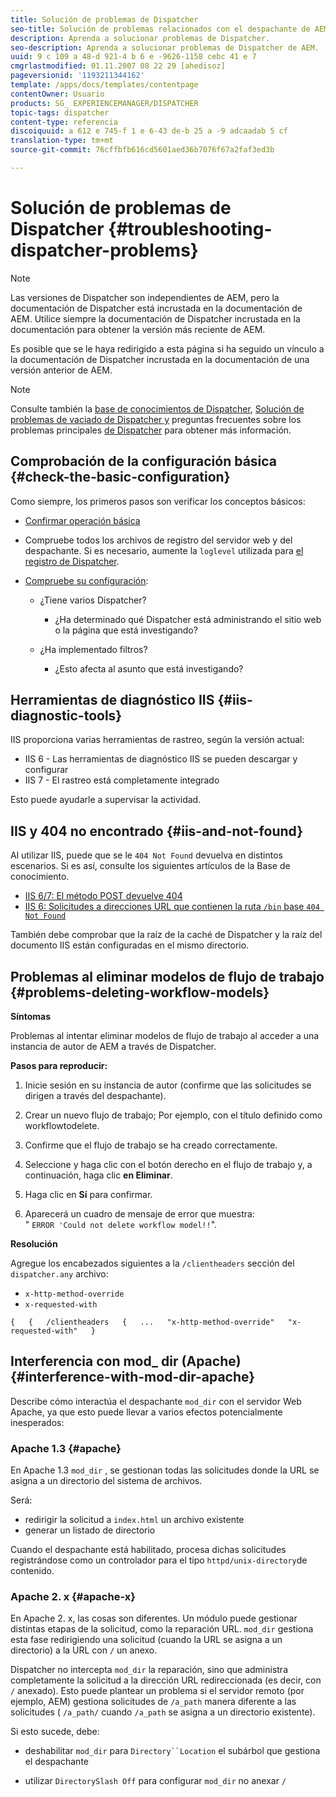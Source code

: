 ```yaml
---
title: Solución de problemas de Dispatcher
seo-title: Solución de problemas relacionados con el despachante de AEM
description: Aprenda a solucionar problemas de Dispatcher.
seo-description: Aprenda a solucionar problemas de Dispatcher de AEM.
uuid: 9 c 109 a 48-d 921-4 b 6 e -9626-1158 cebc 41 e 7
cmgrlastmodified: 01.11.2007 08 22 29 [ahedisoz]
pageversionid: '1193211344162'
template: /apps/docs/templates/contentpage
contentOwner: Usuario
products: SG_ EXPERIENCEMANAGER/DISPATCHER
topic-tags: dispatcher
content-type: referencia
discoiquuid: a 612 e 745-f 1 e 6-43 de-b 25 a -9 adcaadab 5 cf
translation-type: tm+mt
source-git-commit: 76cffbfb616cd5601aed36b7076f67a2faf3ed3b

---
```



# Solución de problemas de Dispatcher {#troubleshooting-dispatcher-problems}

>[!NOTE]
>
>Las versiones de Dispatcher son independientes de AEM, pero la documentación de Dispatcher está incrustada en la documentación de AEM. Utilice siempre la documentación de Dispatcher incrustada en la documentación para obtener la versión más reciente de AEM.
>
>Es posible que se le haya redirigido a esta página si ha seguido un vínculo a la documentación de Dispatcher incrustada en la documentación de una versión anterior de AEM.

>[!NOTE]
>
>Consulte también la [base de conocimientos de Dispatcher](https://helpx.adobe.com/cq/kb/index/dispatcher.html), [Solución de problemas de vaciado de Dispatcher y](https://helpx.adobe.com/adobe-cq/kb/troubleshooting-dispatcher-flushing-issues.html) preguntas frecuentes sobre los problemas principales [de Dispatcher](dispatcher-faq.md) para obtener más información.

## Comprobación de la configuración básica {#check-the-basic-configuration}

Como siempre, los primeros pasos son verificar los conceptos básicos:

* [Confirmar operación básica](#ConfirmBasicOperation)
* Compruebe todos los archivos de registro del servidor web y del despachante. Si es necesario, aumente la `loglevel` utilizada para [el registro de Dispatcher](#Logging).

* [Compruebe su configuración](#ConfiguringtheDispatcher):

   * ¿Tiene varios Dispatcher?

      * ¿Ha determinado qué Dispatcher está administrando el sitio web o la página que está investigando?
   * ¿Ha implementado filtros?

      * ¿Esto afecta al asunto que está investigando?


## Herramientas de diagnóstico IIS {#iis-diagnostic-tools}

IIS proporciona varias herramientas de rastreo, según la versión actual:

* IIS 6 - Las herramientas de diagnóstico IIS se pueden descargar y configurar
* IIS 7 - El rastreo está completamente integrado

Esto puede ayudarle a supervisar la actividad.

## IIS y 404 no encontrado {#iis-and-not-found}

Al utilizar IIS, puede que se le `404 Not Found` devuelva en distintos escenarios. Si es así, consulte los siguientes artículos de la Base de conocimiento.

* [IIS 6/7: El método POST devuelve 404](https://helpx.adobe.com/dispatcher/kb/IIS6IsapiFilters.html)
* [IIS 6: Solicitudes a direcciones URL que contienen la ruta `/bin` base `404 Not Found`](https://helpx.adobe.com/dispatcher/kb/RequestsToBinDirectoryFailInIIS6.html)

También debe comprobar que la raíz de la caché de Dispatcher y la raíz del documento IIS están configuradas en el mismo directorio.

## Problemas al eliminar modelos de flujo de trabajo {#problems-deleting-workflow-models}

**Síntomas**

Problemas al intentar eliminar modelos de flujo de trabajo al acceder a una instancia de autor de AEM a través de Dispatcher.

**Pasos para reproducir:**

1. Inicie sesión en su instancia de autor (confirme que las solicitudes se dirigen a través del despachante).
1. Crear un nuevo flujo de trabajo; Por ejemplo, con el título definido como workflowtodelete.
1. Confirme que el flujo de trabajo se ha creado correctamente.
1. Seleccione y haga clic con el botón derecho en el flujo de trabajo y, a continuación, haga clic **en Eliminar**.

1. Haga clic en **Sí** para confirmar.
1. Aparecerá un cuadro de mensaje de error que muestra:\
   &quot; `ERROR 'Could not delete workflow model!!`&quot;.

**Resolución**

Agregue los encabezados siguientes a la `/clientheaders` sección del `dispatcher.any` archivo:

* `x-http-method-override`
* `x-requested-with`

`{  
{  
/clientheaders  
{  
...  
"x-http-method-override"  
"x-requested-with"  
}`

## Interferencia con mod_ dir (Apache) {#interference-with-mod-dir-apache}

Describe cómo interactúa el despachante `mod_dir` con el servidor Web Apache, ya que esto puede llevar a varios efectos potencialmente inesperados:

### Apache 1.3 {#apache}

En Apache 1.3 `mod_dir` , se gestionan todas las solicitudes donde la URL se asigna a un directorio del sistema de archivos.

Será:

* redirigir la solicitud a `index.html` un archivo existente
* generar un listado de directorio

Cuando el despachante está habilitado, procesa dichas solicitudes registrándose como un controlador para el tipo `httpd/unix-directory`de contenido.

### Apache 2. x {#apache-x}

En Apache 2. x, las cosas son diferentes. Un módulo puede gestionar distintas etapas de la solicitud, como la reparación URL. `mod_dir` gestiona esta fase redirigiendo una solicitud (cuando la URL se asigna a un directorio) a la URL con `/` un anexo.

Dispatcher no intercepta `mod_dir` la reparación, sino que administra completamente la solicitud a la dirección URL redireccionada (es decir, con `/` anexado). Esto puede plantear un problema si el servidor remoto (por ejemplo, AEM) gestiona solicitudes de `/a_path` manera diferente a las solicitudes ( `/a_path/` cuando `/a_path` se asigna a un directorio existente).

Si esto sucede, debe:

* deshabilitar `mod_dir` para `Directory``Location` el subárbol que gestiona el despachante

* utilizar `DirectorySlash Off` para configurar `mod_dir` no anexar `/`
